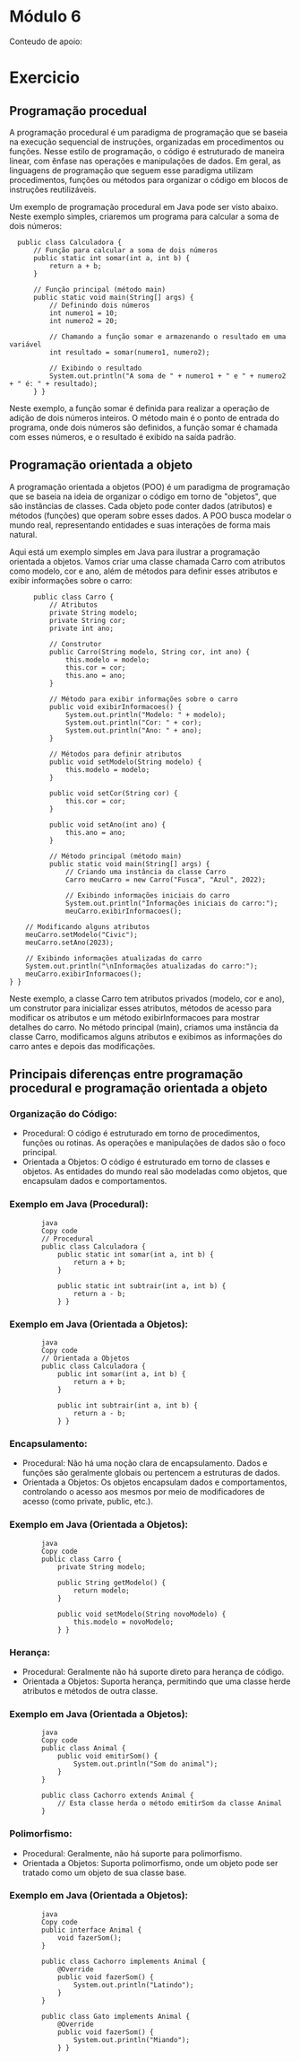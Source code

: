 # Módulo 6
Conteudo de apoio:
# Exercicio
## Programação procedual
A programação procedural é um paradigma de programação que se baseia na execução sequencial de instruções, organizadas em procedimentos ou funções. Nesse estilo de programação, o código é estruturado de maneira linear, com ênfase nas operações e manipulações de dados. Em geral, as linguagens de programação que seguem esse paradigma utilizam procedimentos, funções ou métodos para organizar o código em blocos de instruções reutilizáveis.

Um exemplo de programação procedural em Java pode ser visto abaixo. Neste exemplo simples, criaremos um programa para calcular a soma de dois números:

      public class Calculadora {
          // Função para calcular a soma de dois números
          public static int somar(int a, int b) {
              return a + b;
          }
      
          // Função principal (método main)
          public static void main(String[] args) {
              // Definindo dois números
              int numero1 = 10;
              int numero2 = 20;
      
              // Chamando a função somar e armazenando o resultado em uma variável
              int resultado = somar(numero1, numero2);
      
              // Exibindo o resultado
              System.out.println("A soma de " + numero1 + " e " + numero2 + " é: " + resultado);
          } }

Neste exemplo, a função somar é definida para realizar a operação de adição de dois números inteiros. O método main é o ponto de entrada do programa, onde dois números são definidos, a função somar é chamada com esses números, e o resultado é exibido na saída padrão.

## Programação orientada a objeto
A programação orientada a objetos (POO) é um paradigma de programação que se baseia na ideia de organizar o código em torno de "objetos", que são instâncias de classes. Cada objeto pode conter dados (atributos) e métodos (funções) que operam sobre esses dados. A POO busca modelar o mundo real, representando entidades e suas interações de forma mais natural.

Aqui está um exemplo simples em Java para ilustrar a programação orientada a objetos. Vamos criar uma classe chamada Carro com atributos como modelo, cor e ano, além de métodos para definir esses atributos e exibir informações sobre o carro:

          public class Carro {
              // Atributos
              private String modelo;
              private String cor;
              private int ano;
          
              // Construtor
              public Carro(String modelo, String cor, int ano) {
                  this.modelo = modelo;
                  this.cor = cor;
                  this.ano = ano;
              }
          
              // Método para exibir informações sobre o carro
              public void exibirInformacoes() {
                  System.out.println("Modelo: " + modelo);
                  System.out.println("Cor: " + cor);
                  System.out.println("Ano: " + ano);
              }
          
              // Métodos para definir atributos
              public void setModelo(String modelo) {
                  this.modelo = modelo;
              }
          
              public void setCor(String cor) {
                  this.cor = cor;
              }
          
              public void setAno(int ano) {
                  this.ano = ano;
              }
          
              // Método principal (método main)
              public static void main(String[] args) {
                  // Criando uma instância da classe Carro
                  Carro meuCarro = new Carro("Fusca", "Azul", 2022);
          
                  // Exibindo informações iniciais do carro
                  System.out.println("Informações iniciais do carro:");
                  meuCarro.exibirInformacoes();

        // Modificando alguns atributos
        meuCarro.setModelo("Civic");
        meuCarro.setAno(2023);

        // Exibindo informações atualizadas do carro
        System.out.println("\nInformações atualizadas do carro:");
        meuCarro.exibirInformacoes();
    } }

Neste exemplo, a classe Carro tem atributos privados (modelo, cor e ano), um construtor para inicializar esses atributos, métodos de acesso para modificar os atributos e um método exibirInformacoes para mostrar detalhes do carro. No método principal (main), criamos uma instância da classe Carro, modificamos alguns atributos e exibimos as informações do carro antes e depois das modificações.

## Principais diferenças entre programação procedural e programação orientada a objeto

### Organização do Código:

- Procedural: O código é estruturado em torno de procedimentos, funções ou rotinas. As operações e manipulações de dados são o foco principal.
- Orientada a Objetos: O código é estruturado em torno de classes e objetos. As entidades do mundo real são modeladas como objetos, que encapsulam dados e comportamentos.

### Exemplo em Java (Procedural):
            java
            Copy code
            // Procedural
            public class Calculadora {
                public static int somar(int a, int b) {
                    return a + b;
                }
            
                public static int subtrair(int a, int b) {
                    return a - b;
                } }

### Exemplo em Java (Orientada a Objetos):

            java
            Copy code
            // Orientada a Objetos
            public class Calculadora {
                public int somar(int a, int b) {
                    return a + b;
                }
            
                public int subtrair(int a, int b) {
                    return a - b;
                } }
    
### Encapsulamento:

- Procedural: Não há uma noção clara de encapsulamento. Dados e funções são geralmente globais ou pertencem a estruturas de dados.
- Orientada a Objetos: Os objetos encapsulam dados e comportamentos, controlando o acesso aos mesmos por meio de modificadores de acesso (como private, public, etc.).

### Exemplo em Java (Orientada a Objetos):

            java
            Copy code
            public class Carro {
                private String modelo;
            
                public String getModelo() {
                    return modelo;
                }
            
                public void setModelo(String novoModelo) {
                    this.modelo = novoModelo;
                } }
### Herança:

- Procedural: Geralmente não há suporte direto para herança de código.
- Orientada a Objetos: Suporta herança, permitindo que uma classe herde atributos e métodos de outra classe.

### Exemplo em Java (Orientada a Objetos):

            java
            Copy code
            public class Animal {
                public void emitirSom() {
                    System.out.println("Som do animal");
                }
            }
            
            public class Cachorro extends Animal {
                // Esta classe herda o método emitirSom da classe Animal
            }

### Polimorfismo:

- Procedural: Geralmente, não há suporte para polimorfismo.
- Orientada a Objetos: Suporta polimorfismo, onde um objeto pode ser tratado como um objeto de sua classe base.

### Exemplo em Java (Orientada a Objetos):

            java
            Copy code
            public interface Animal {
                void fazerSom();
            }
            
            public class Cachorro implements Animal {
                @Override
                public void fazerSom() {
                    System.out.println("Latindo");
                }
            }
            
            public class Gato implements Animal {
                @Override
                public void fazerSom() {
                    System.out.println("Miando");
                } }
